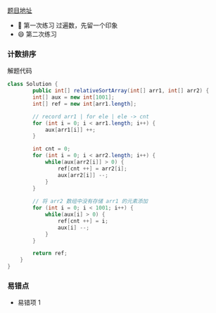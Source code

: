 [题目地址](https://leetcode-cn.com/problems/relative-sort-array/)



- :slightly_smiling_face: 第一次练习 过遍数，先留一个印象
- :smile: 第二次练习 



### 计数排序

解题代码

```java
class Solution {
        public int[] relativeSortArray(int[] arr1, int[] arr2) {
        int[] aux = new int[1001];
        int[] ref = new int[arr1.length];

        // record arr1 | for ele | ele -> cnt
        for (int i = 0; i < arr1.length; i++) {
            aux[arr1[i]] ++;
        }

        int cnt = 0;
        for (int i = 0; i < arr2.length; i++) {
            while(aux[arr2[i]] > 0) {
                ref[cnt ++] = arr2[i];
                aux[arr2[i]] --;
            }
        }
        
        // 将 arr2 数组中没有存储 arr1 的元素添加
        for (int i = 0; i < 1001; i++) {
            while(aux[i] > 0) {
                ref[cnt ++] = i;
                aux[i] --;
            }
        }

        return ref;
    }
}
```



### 易错点

- 易错项 1 

